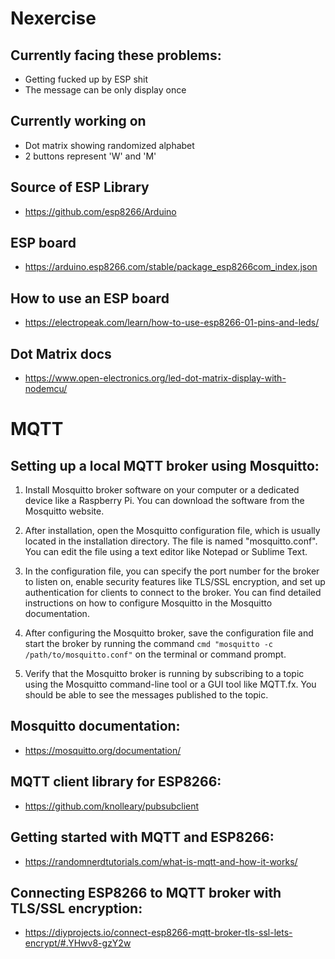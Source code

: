 # Nexercise

## Currently facing these problems:
- Getting fucked up by ESP shit 
- The message can be only display once

## Currently working on
- Dot matrix showing randomized alphabet
- 2 buttons represent 'W' and 'M' 

## Source of ESP Library 
- https://github.com/esp8266/Arduino

## ESP board 
- https://arduino.esp8266.com/stable/package_esp8266com_index.json

## How to use an ESP board
- https://electropeak.com/learn/how-to-use-esp8266-01-pins-and-leds/

## Dot Matrix docs
- https://www.open-electronics.org/led-dot-matrix-display-with-nodemcu/


# MQTT
## Setting up a local MQTT broker using Mosquitto:

1. Install Mosquitto broker software on your computer or a dedicated device like a Raspberry Pi. You can download the software from the Mosquitto website.

2. After installation, open the Mosquitto configuration file, which is usually located in the installation directory. The file is named "mosquitto.conf". You can edit the file using a text editor like Notepad or Sublime Text.

3. In the configuration file, you can specify the port number for the broker to listen on, enable security features like TLS/SSL encryption, and set up authentication for clients to connect to the broker. You can find detailed instructions on how to configure Mosquitto in the Mosquitto documentation.

4. After configuring the Mosquitto broker, save the configuration file and start the broker by running the command ```cmd "mosquitto -c /path/to/mosquitto.conf"``` on the terminal or command prompt.

5. Verify that the Mosquitto broker is running by subscribing to a topic using the Mosquitto command-line tool or a GUI tool like MQTT.fx. You should be able to see the messages published to the topic.

## Mosquitto documentation: 
- https://mosquitto.org/documentation/

## MQTT client library for ESP8266: 
- https://github.com/knolleary/pubsubclient

## Getting started with MQTT and ESP8266: 
- https://randomnerdtutorials.com/what-is-mqtt-and-how-it-works/

## Connecting ESP8266 to MQTT broker with TLS/SSL encryption: 
- https://diyprojects.io/connect-esp8266-mqtt-broker-tls-ssl-lets-encrypt/#.YHwv8-gzY2w
